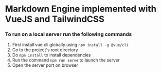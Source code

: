 # Markdown Engine implemented with VueJS and TailwindCSS
### To run on a local server run the following commands
1. First install vue cli globally using `npm install -g @vue/cli`
2. Go to the project's root directory
3. Do `npm install` to install dependencies
4. Run the command `npm run serve` to launch the server
5. Open the server port on browser 
